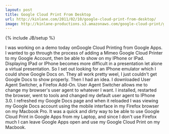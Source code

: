 ```yaml
---
layout: post
title: Google Cloud Print From Desktop
url: http://kinlane.com/2011/02/10/google-cloud-print-from-desktop/
image: http://kinlane-productions.s3.amazonaws.com/google-cloud-print/google-mobile-cloud-print.png
---
```

{% include JB/setup %}
I was working on a demo today onGoogle Cloud Printing from Google Apps. I wanted to go through the process of adding a Mimeo Google Cloud Printer to my Google Account, then be able to show on my IPhone or IPad.
Displaying IPad or IPhone becomes more difficult in a presentation let alone a virtual presentation.
So I set out looking for an IPhone emulator which I could show Google Docs on. They all work pretty weel, I just couldn't get Google Docs to show properly.
Then I had an idea. I downloaded User Agent Switcher, a Firefox Add-On. User Agent Switcher allows me to change my browser's user agent to whatever I want.
I installed, restarted the browser, went to tools and changed my default user agent to IPhone 3.0.
I refreshed my Google Docs page and when it reloaded I was viewing my Google Docs account using the mobile interface in my Firefox browser on my Macbook Pro.
It was a quick and dirty way to be able to use Google Cloud Print in Google Apps from my Laptop, and since I don't use Firefox much I can leave Google Apps open and use my Google Cloud Print on my Macbook.
